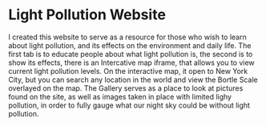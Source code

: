 # Light Pollution Website
I created this website to serve as a resource for those who wish to learn about light pollution, and its effects on the environment and daily life. The first tab is to educate people about what light pollution is, the second is to show its effects, there is an Intercative map iframe, that allows you to view current light pollution levels.
On the interactive map, it open to New York City, but you can search any location in the world and view the Bortle Scale overlayed on the map.
The Gallery serves as a place to look at pictures found on the site, as well as images taken in place with limited lighy pollution, in order to fully gauge what our night sky could be without light pollution.
